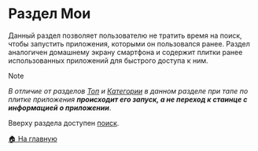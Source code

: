 # Раздел Мои
Данный раздел позволяет пользователю не тратить время на поиск, чтобы запустить приложения, которыми он пользовался ранее. Раздел аналогичен домашнему экрану смартфона и содержит плитки ранее использованных приложений для быстрого доступа к ним.

> [!NOTE]
> *В отличие от разделов [Топ](/sections/top) и [Категории](/sections/categories) в данном разделе при тапе по плитке приложения __происходит его запуск, а не переход к стаинце с информацией о приложении__*.

Вверху раздела доступен [поиск](/features/search).

[🏠 На главную](/)
